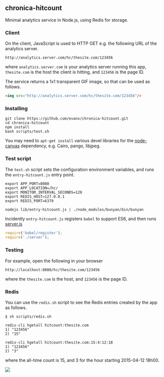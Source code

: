 
## chronica-hitcount

Minimal analytics service in Node.js, using Redis for storage.


### Client

On the client, JavaScript is used to HTTP GET e.g. the following URL of the analytics server.

```
http://analytics.server.com/hc/thesite.com/123456
```

where `analytics.server.com` is your analytics server running this app, `thesite.com` is the host the client is hitting, and `123456` is the page ID.

The service returns a 1x1 transparent GIF image, so that can be used as follows.

```html
<img src="http://analytics.server.com/hc/thesite.com/123456"/>
```


### Installing

```shell
git clone https://github.com/evanx/chronica-hitcount.git
cd chronica-hitcount
npm install
bash scripts/test.sh
```

You may need to `apt-get install` various devel libraries for the <a href="https://github.com/Automattic/node-canvas">node-canvas</a> dependency, e.g. Cairo, pango, libjpeg.


### Test script

The `test.sh` script sets the configuration environment variables, and runs the `entry-hitcount.js` entry point.

```shell
export APP_PORT=8080
export APP_LOCATION=/hc/
export MONITOR_INTERVAL_SECONDS=120
export REDIS_HOST=127.0.0.1
export REDIS_PORT=6379

nodejs lib/entry-hitcount.js | ./node_modules/bunyan/bin/bunyan
```

Incidently `entry-hitcount.js` registers `babel` to support ES6, and then runs <a href="https://github.com/evanx/chronica-hitcount/blob/master/lib/server.js">server.js</a>

```javascript
require('babel/register');
require('./server');
```

### Testing

For example, open the following in your browser
```
http://localhost:8080/hc/thesite.com/123456
```
where the `thesite.com` is the host, and `123456` is the page ID.


### Redis

You can use the `redis.sh` script to see the Redis entries created by the app as follows.
```shell
$ sh scripts/redis.sh

redis-cli hgetall hitcount:thesite.com
1) "123456"
2) "15"

redis-cli hgetall hitcount:thesite.com:15:4:12:18
1) "123456"
2) "3"
```
where the all-time count is 15, and 3 for the hour starting 2015-04-12 18h00.

<img src="http://analytics.server.com/hc/github.com/hitcount"/>

